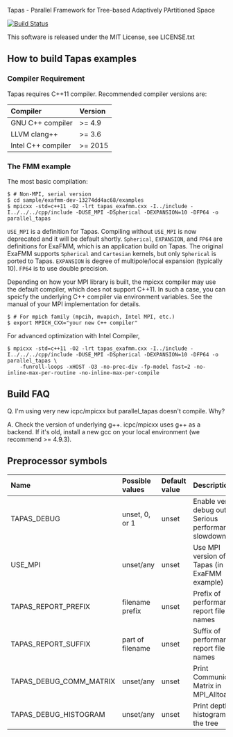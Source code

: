 Tapas - Parallel Framework for Tree-based Adaptively PArtitioned Space

[![Build Status](https://travis-ci.org/keisukefukuda/tapas.svg?branch=master)](https://travis-ci.org/keisukefukuda/tapas)

This software is released under the MIT License, see LICENSE.txt

## How to build Tapas examples

### Compiler Requirement

Tapas requires C++11 compiler. Recommended compiler versions are:

|Compiler               | Version |
|:----------------------|:--------|
|GNU C++ compiler       | >= 4.9  |
|LLVM clang++           | >= 3.6  |
|Intel C++ compiler     | >= 2015 |


### The FMM example 

The most basic compilation:

    $ # Non-MPI, serial version
    $ cd sample/exafmm-dev-13274dd4ac68/examples
    $ mpicxx -std=c++11 -O2 -lrt tapas_exafmm.cxx -I../include -I../../../cpp/include -DUSE_MPI -DSpherical -DEXPANSION=10 -DFP64 -o parallel_tapas

`USE_MPI` is a definition for Tapas. Compiling without `USE_MPI` is now deprecated and it will be default shortly. `Spherical`, `EXPANSION`, and `FP64`
are definitions for ExaFMM, which is an application build on Tapas. The original ExaFMM supports `Spherical` and `Cartesian` kernels, but 
only `Spherical` is ported to Tapas. `EXPANSION` is degree of multipole/local expansion (typically 10). `FP64` is to use double precision.

Depending on how your MPI library is built, the mpicxx compiler may use the default compiler, which does not support C++11.
In such a case, you can speicfy the underlying C++ compiler via environment variables. See the manual of your MPI implementation for details.

    $ # For mpich family (mpcih, mvapich, Intel MPI, etc.)
    $ export MPICH_CXX="your new C++ compiler"
    
For advanced optimization with Intel Compiler,

    $ mpicxx -std=c++11 -O2 -lrt tapas_exafmm.cxx -I../include -I../../../cpp/include -DUSE_MPI -DSpherical -DEXPANSION=10 -DFP64 -o parallel_tapas \
        -funroll-loops -xHOST -O3 -no-prec-div -fp-model fast=2 -no-inline-max-per-routine -no-inline-max-per-compile 
        
## Build FAQ

Q. I'm using very new icpc/mpicxx but parallel_tapas doesn't compile. Why?

A. Check the version of underlying g++. icpc/mpicxx uses g++ as a backend. If it's old, install a new gcc on your local environment (we recommend >= 4.9.3).
    
## Preprocessor symbols

|Name                   | Possible values  | Default value | Description                                               |
|:----------------------|:-----------------|:--------------|:----------------------------------------------------------|
|TAPAS_DEBUG            | unset, 0, or 1   | unset         | Enable verbose debug output. Serious performance slowdown |
|USE_MPI                | unset/any        | unset         | Use MPI version of Tapas (in ExaFMM example)              | 
|TAPAS_REPORT_PREFIX    | filename prefix  | unset         | Prefix of performance report file names                   |
|TAPAS_REPORT_SUFFIX    | part of filename | unset         | Suffix of performance report file names                   |
|TAPAS_DEBUG_COMM_MATRIX| unset/any        | unset         | Print Communication Matrix in MPI_Alltoallv()             |
|TAPAS_DEBUG_HISTOGRAM  | unset/any        | unset         | Print depth histogram of the tree                         |

